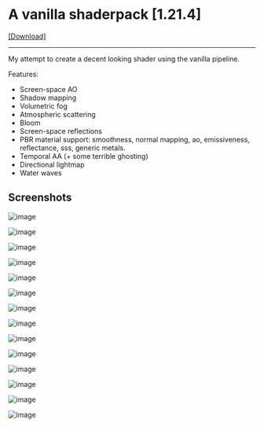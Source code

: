 # A vanilla shaderpack [1.21.4]

[[Download]](https://github.com/JNNGL/vanilla-shaderpack/releases/latest)

------

My attempt to create a decent looking shader using the vanilla pipeline.

Features:
- Screen-space AO
- Shadow mapping
- Volumetric fog
- Atmospheric scattering
- Bloom
- Screen-space reflections
- PBR material support: smoothness, normal mapping, ao, emissiveness, reflectance, sss, generic metals.
- Temporal AA (+ some terrible ghosting)
- Directional lightmap
- Water waves

## Screenshots

![image](images/image0.png)

![image](images/image1.png)

![image](images/image2.png)

![image](images/image3_0.png)

![image](images/image3_2.png)

![image](images/image3_1.png)

![image](images/image4_1.png)

![image](images/image5.png)

![image](images/image6.png)

![image](images/image11.png)

![image](images/image7.png)

![image](images/image8.png)

![image](images/image9.png)

![image](images/image10.png)
